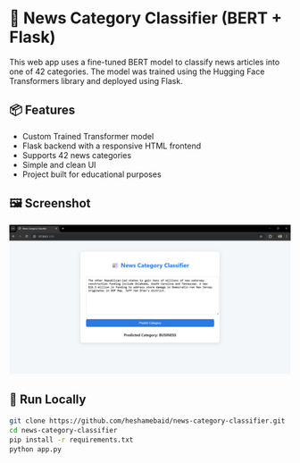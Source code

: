# 📰 News Category Classifier (BERT + Flask)

This web app uses a fine-tuned BERT model to classify news articles into one of 42 categories. The model was trained using the Hugging Face Transformers library and deployed using Flask.

## 📦 Features

- Custom Trained Transformer model
- Flask backend with a responsive HTML frontend
- Supports 42 news categories
- Simple and clean UI
- Project built for educational purposes

## 🖼️ Screenshot

![App Screenshot](ScreenShot.png)

## 🚀 Run Locally

```bash
git clone https://github.com/heshamebaid/news-category-classifier.git
cd news-category-classifier
pip install -r requirements.txt
python app.py
